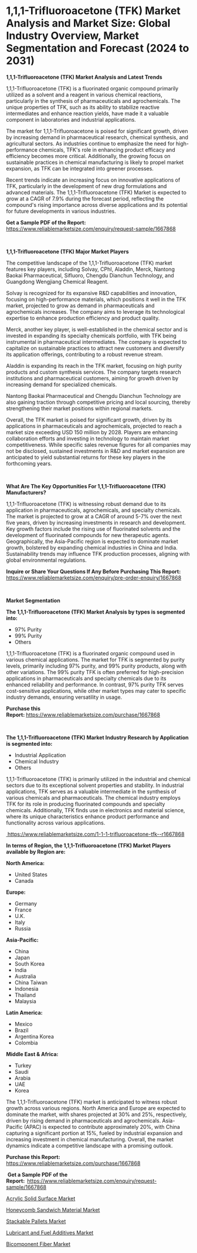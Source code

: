 <p><h1>1,1,1-Trifluoroacetone (TFK) Market Analysis and Market Size: Global Industry Overview, Market Segmentation and Forecast (2024 to 2031)</h1></p><p><strong>1,1,1-Trifluoroacetone (TFK) Market Analysis and Latest Trends</strong></p>
<p><p>1,1,1-Trifluoroacetone (TFK) is a fluorinated organic compound primarily utilized as a solvent and a reagent in various chemical reactions, particularly in the synthesis of pharmaceuticals and agrochemicals. The unique properties of TFK, such as its ability to stabilize reactive intermediates and enhance reaction yields, have made it a valuable component in laboratories and industrial applications.</p><p>The market for 1,1,1-Trifluoroacetone is poised for significant growth, driven by increasing demand in pharmaceutical research, chemical synthesis, and agricultural sectors. As industries continue to emphasize the need for high-performance chemicals, TFK's role in enhancing product efficacy and efficiency becomes more critical. Additionally, the growing focus on sustainable practices in chemical manufacturing is likely to propel market expansion, as TFK can be integrated into greener processes.</p><p>Recent trends indicate an increasing focus on innovative applications of TFK, particularly in the development of new drug formulations and advanced materials. The 1,1,1-Trifluoroacetone (TFK) Market is expected to grow at a CAGR of 7.9% during the forecast period, reflecting the compound's rising importance across diverse applications and its potential for future developments in various industries.</p></p>
<p><strong>Get a Sample PDF of the Report:&nbsp;</strong> <a href="https://www.reliablemarketsize.com/enquiry/request-sample/1667868?utm_campaign=1842&utm_medium=2&utm_source=Github&utm_content=ia&utm_term=10122024&utm_id=111-trifluoroacetone-tfk">https://www.reliablemarketsize.com/enquiry/request-sample/1667868</a></p>
<p>&nbsp;</p>
<p><strong>1,1,1-Trifluoroacetone (TFK) Major Market Players</strong></p>
<p><p>The competitive landscape of the 1,1,1-Trifluoroacetone (TFK) market features key players, including Solvay, CPhI, Aladdin, Merck, Nantong Baokai Pharmaceutical, Sifluoro, Chengdu Dianchun Technology, and Guangdong Wengjiang Chemical Reagent. </p><p>Solvay is recognized for its expansive R&D capabilities and innovation, focusing on high-performance materials, which positions it well in the TFK market, projected to grow as demand in pharmaceuticals and agrochemicals increases. The company aims to leverage its technological expertise to enhance production efficiency and product quality.</p><p>Merck, another key player, is well-established in the chemical sector and is invested in expanding its specialty chemicals portfolio, with TFK being instrumental in pharmaceutical intermediates. The company is expected to capitalize on sustainable practices to attract new customers and diversify its application offerings, contributing to a robust revenue stream.</p><p>Aladdin is expanding its reach in the TFK market, focusing on high purity products and custom synthesis services. The company targets research institutions and pharmaceutical customers, aiming for growth driven by increasing demand for specialized chemicals.</p><p>Nantong Baokai Pharmaceutical and Chengdu Dianchun Technology are also gaining traction through competitive pricing and local sourcing, thereby strengthening their market positions within regional markets. </p><p>Overall, the TFK market is poised for significant growth, driven by its applications in pharmaceuticals and agrochemicals, projected to reach a market size exceeding USD 150 million by 2028. Players are enhancing collaboration efforts and investing in technology to maintain market competitiveness. While specific sales revenue figures for all companies may not be disclosed, sustained investments in R&D and market expansion are anticipated to yield substantial returns for these key players in the forthcoming years.</p></p>
<p>&nbsp;</p>
<p><strong>What Are The Key Opportunities For 1,1,1-Trifluoroacetone (TFK) Manufacturers?</strong></p>
<p><p>1,1,1-Trifluoroacetone (TFK) is witnessing robust demand due to its application in pharmaceuticals, agrochemicals, and specialty chemicals. The market is projected to grow at a CAGR of around 5-7% over the next five years, driven by increasing investments in research and development. Key growth factors include the rising use of fluorinated solvents and the development of fluorinated compounds for new therapeutic agents. Geographically, the Asia-Pacific region is expected to dominate market growth, bolstered by expanding chemical industries in China and India. Sustainability trends may influence TFK production processes, aligning with global environmental regulations.</p></p>
<p><strong>Inquire or Share Your Questions If Any Before Purchasing This Report:</strong> <a href="https://www.reliablemarketsize.com/enquiry/pre-order-enquiry/1667868?utm_campaign=1842&utm_medium=2&utm_source=Github&utm_content=ia&utm_term=10122024&utm_id=111-trifluoroacetone-tfk">https://www.reliablemarketsize.com/enquiry/pre-order-enquiry/1667868</a></p>
<p>&nbsp;</p>
<p><strong>Market Segmentation</strong></p>
<p><strong>The 1,1,1-Trifluoroacetone (TFK) Market Analysis by types is segmented into:</strong></p>
<p><ul><li>97% Purity</li><li>99% Purity</li><li>Others</li></ul></p>
<p><p>1,1,1-Trifluoroacetone (TFK) is a fluorinated organic compound used in various chemical applications. The market for TFK is segmented by purity levels, primarily including 97% purity, and 99% purity products, along with other variations. The 99% purity TFK is often preferred for high-precision applications in pharmaceuticals and specialty chemicals due to its enhanced reliability and performance. In contrast, 97% purity TFK serves cost-sensitive applications, while other market types may cater to specific industry demands, ensuring versatility in usage.</p></p>
<p><strong>Purchase this Report:&nbsp;</strong><a href="https://www.reliablemarketsize.com/purchase/1667868?utm_campaign=1842&utm_medium=2&utm_source=Github&utm_content=ia&utm_term=10122024&utm_id=111-trifluoroacetone-tfk">https://www.reliablemarketsize.com/purchase/1667868</a></p>
<p>&nbsp;</p>
<p><strong>The 1,1,1-Trifluoroacetone (TFK) Market Industry Research by Application is segmented into:</strong></p>
<p><ul><li>Industrial Application</li><li>Chemical Industry</li><li>Others</li></ul></p>
<p><p>1,1,1-Trifluoroacetone (TFK) is primarily utilized in the industrial and chemical sectors due to its exceptional solvent properties and stability. In industrial applications, TFK serves as a valuable intermediate in the synthesis of various chemicals and pharmaceuticals. The chemical industry employs TFK for its role in producing fluorinated compounds and specialty chemicals. Additionally, TFK finds use in electronics and material science, where its unique characteristics enhance product performance and functionality across various applications.</p></p>
<p><a href="https://www.reliablemarketsize.com/1-1-1-trifluoroacetone-tfk--r1667868?utm_campaign=1842&utm_medium=2&utm_source=Github&utm_content=ia&utm_term=10122024&utm_id=111-trifluoroacetone-tfk">&nbsp;https://www.reliablemarketsize.com/1-1-1-trifluoroacetone-tfk--r1667868</a></p>
<p><strong>In terms of Region, the 1,1,1-Trifluoroacetone (TFK) Market Players available by Region are:</strong></p>
<p>
    <p> <strong> North America: </strong>
        <ul>
            <li>United States</li>
            <li>Canada</li>
        </ul>
        </p> 
    <p> <strong> Europe: </strong>
        <ul>
            <li>Germany</li>
            <li>France</li>
            <li>U.K.</li>
            <li>Italy</li>
            <li>Russia</li>
        </ul>
        </p> 
    <p> <strong> Asia-Pacific: </strong>
        <ul>
            <li>China</li>
            <li>Japan</li>
            <li>South Korea</li>
            <li>India</li>
            <li>Australia</li>
            <li>China Taiwan</li>
            <li>Indonesia</li>
            <li>Thailand</li>
            <li>Malaysia</li>
        </ul>
        </p> 
    <p> <strong> Latin America: </strong>
        <ul>
            <li>Mexico</li>
            <li>Brazil</li>
            <li>Argentina Korea</li>
            <li>Colombia</li>
        </ul>
        </p> 
    <p> <strong> Middle East & Africa: </strong>
        <ul>
            <li>Turkey</li>
            <li>Saudi</li>
            <li>Arabia</li>
            <li>UAE</li>
            <li>Korea</li>
        </ul>
    </p>
    </p>
<p><p>The 1,1,1-Trifluoroacetone (TFK) market is anticipated to witness robust growth across various regions. North America and Europe are expected to dominate the market, with shares projected at 30% and 25%, respectively, driven by rising demand in pharmaceuticals and agrochemicals. Asia-Pacific (APAC) is expected to contribute approximately 20%, with China capturing a significant portion at 15%, fueled by industrial expansion and increasing investment in chemical manufacturing. Overall, the market dynamics indicate a competitive landscape with a promising outlook.</p></p>
<p><strong>Purchase this Report: </strong><a href="https://www.reliablemarketsize.com/purchase/1667868?utm_campaign=1842&utm_medium=2&utm_source=Github&utm_content=ia&utm_term=10122024&utm_id=111-trifluoroacetone-tfk">https://www.reliablemarketsize.com/purchase/1667868</a></p>
<p>&nbsp;<strong>Get a Sample PDF of the Report:&nbsp;&nbsp;</strong><a href="https://www.reliablemarketsize.com/enquiry/request-sample/1667868?utm_campaign=1842&utm_medium=2&utm_source=Github&utm_content=ia&utm_term=10122024&utm_id=111-trifluoroacetone-tfk">https://www.reliablemarketsize.com/enquiry/request-sample/1667868</a></p>
<p><strong></strong></p>
<p><p><a href="https://www.linkedin.com/pulse/acrylic-solid-surface-market-growth-projections-2024-2031-13-cj4jf?utm_campaign=1842&utm_medium=2&utm_source=Github&utm_content=ia&utm_term=10122024&utm_id=111-trifluoroacetone-tfk">Acrylic Solid Surface Market</a></p><p><a href="https://www.linkedin.com/pulse/global-honeycomb-sandwich-material-market-landscape-future-trends-09oxf?utm_campaign=1842&utm_medium=2&utm_source=Github&utm_content=ia&utm_term=10122024&utm_id=111-trifluoroacetone-tfk">Honeycomb Sandwich Material Market</a></p><p><a href="https://www.linkedin.com/pulse/futur-trend-quest-sl8ue?utm_campaign=1842&utm_medium=2&utm_source=Github&utm_content=ia&utm_term=10122024&utm_id=111-trifluoroacetone-tfk">Stackable Pallets Market</a></p><p><a href="https://www.linkedin.com/pulse/precise-revenue-projections-lubricant-fuel-additives-market-emv1f?utm_campaign=1842&utm_medium=2&utm_source=Github&utm_content=ia&utm_term=10122024&utm_id=111-trifluoroacetone-tfk">Lubricant and Fuel Additives Market</a></p><p><a href="https://www.linkedin.com/pulse/th-score-market-0ptye?utm_campaign=1842&utm_medium=2&utm_source=Github&utm_content=ia&utm_term=10122024&utm_id=111-trifluoroacetone-tfk">Bicomponent Fiber Market</a></p></p>